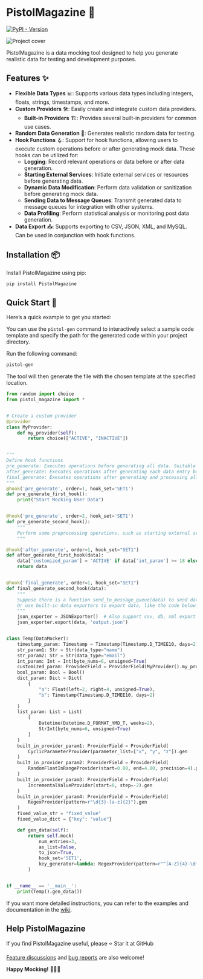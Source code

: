 # PistolMagazine 🎯
[![PyPI - Version](https://img.shields.io/pypi/v/PistolMagazine)](https://pypi.org/project/PistolMagazine/)

![Project cover](./cover.jpeg)

PistolMagazine is a data mocking tool designed to help you generate realistic data for testing and development purposes.

## Features ✨

- **Flexible Data Types** 📊: Supports various data types including integers, floats, strings, timestamps, and more.
- **Custom Providers** 🛠️: Easily create and integrate custom data providers.
  - **Built-in Providers** 🏗️: Provides several built-in providers for common use cases.
- **Random Data Generation** 🎲: Generates realistic random data for testing.
- **Hook Functions** 🪝: Support for hook functions, allowing users to execute custom operations before or after generating mock data. These hooks can be utilized for:
  - **Logging**: Record relevant operations or data before or after data generation.
  - **Starting External Services**: Initiate external services or resources before generating data.
  - **Dynamic Data Modification**: Perform data validation or sanitization before generating mock data.
  - **Sending Data to Message Queues**: Transmit generated data to message queues for integration with other systems.
  - **Data Profiling**: Perform statistical analysis or monitoring post data generation.
- **Data Export** 📤: Supports exporting to CSV, JSON, XML, and MySQL. Can be used in conjunction with hook functions.

## Installation 📦

Install PistolMagazine using pip:

```bash
pip install PistolMagazine
```

## Quick Start 🚀

Here’s a quick example to get you started:


You can use the `pistol-gen` command to interactively select a sample code template and specify the path for the generated code within your project directory.

Run the following command:

```bash
pistol-gen
```

The tool will then generate the file with the chosen template at the specified location.

```python
from random import choice
from pistol_magazine import *


# Create a custom provider
@provider
class MyProvider:
    def my_provider(self):
        return choice(["ACTIVE", "INACTIVE"])


"""
Define hook functions
pre_generate: Executes operations before generating all data. Suitable for tasks like logging or starting external services.
after_generate: Executes operations after generating each data entry but before final processing. Suitable for tasks like data validation or conditional modifications.
final_generate: Executes operations after generating and processing all data entries. Suitable for final data processing, sending data to message queues, or performing statistical analysis.
"""
@hook('pre_generate', order=1, hook_set='SET1')
def pre_generate_first_hook():
    print("Start Mocking User Data")


@hook('pre_generate', order=2, hook_set='SET1')
def pre_generate_second_hook():
    """
    Perform some preprocessing operations, such as starting external services.
    """

@hook('after_generate', order=1, hook_set="SET1")
def after_generate_first_hook(data):
    data['customized_param'] = 'ACTIVE' if data['int_param'] >= 18 else 'INACTIVE'
    return data


@hook('final_generate', order=1, hook_set="SET1")
def final_generate_second_hook(data):
    """
    Suppose there is a function send_to_message_queue(data) to send data to the message queue
    Or use built-in data exporters to export data, like the code below⬇️.
    """
    json_exporter = JSONExporter()  # Also support csv, db, xml export
    json_exporter.export(data, 'output.json')


class Temp(DataMocker):
    timestamp_param: Timestamp = Timestamp(Timestamp.D_TIMEE10, days=2)
    str_param1: Str = Str(data_type="name")
    str_param2: Str = Str(data_type="email")
    int_param: Int = Int(byte_nums=6, unsigned=True)
    customized_param: ProviderField = ProviderField(MyProvider().my_provider)
    bool_param: Bool = Bool()
    dict_param: Dict = Dict(
        {
            "a": Float(left=2, right=4, unsigned=True),
            "b": Timestamp(Timestamp.D_TIMEE10, days=2)
        }
    )
    list_param: List = List(
        [
            Datetime(Datetime.D_FORMAT_YMD_T, weeks=2),
            StrInt(byte_nums=6, unsigned=True)
        ]
    )
    built_in_provider_param1: ProviderField = ProviderField(
        CyclicParameterProvider(parameter_list=["x", "y", "z"]).gen
    )
    built_in_provider_param2: ProviderField = ProviderField(
        RandomFloatInRangeProvider(start=0.00, end=4.00, precision=4).gen
    )
    built_in_provider_param3: ProviderField = ProviderField(
        IncrementalValueProvider(start=0, step=-2).gen
    )
    built_in_provider_param4: ProviderField = ProviderField(
        RegexProvider(pattern=r"\d{3}-[a-z]{2}").gen
    )
    fixed_value_str = "fixed_value"
    fixed_value_dict = {"key": "value"}

    def gen_data(self):
        return self.mock(
            num_entries=3,
            as_list=False,
            to_json=True,
            hook_set='SET1',
            key_generator=lambda: RegexProvider(pattern=r"^[A-Z]{4}-\d{3}$").gen()
        )


if __name__ == '__main__':
    print(Temp().gen_data())

```

If you want more detailed instructions, you can refer to the examples and documentation in the [wiki](https://github.com/miyuki-shirogane/PistolMagazine/wiki).


## Help PistolMagazine

If you find PistolMagazine useful, please ⭐️ Star it at GitHub

[Feature discussions](https://github.com/miyuki-shirogane/PistolMagazine/discussions) and [bug reports](https://github.com/miyuki-shirogane/PistolMagazine/issues) are also welcome!

**Happy Mocking!** 🎉🎉🎉